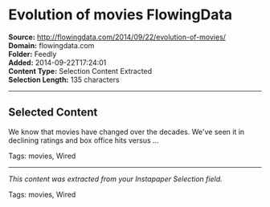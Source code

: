 # Evolution of movies FlowingData

**Source:** http://flowingdata.com/2014/09/22/evolution-of-movies/  
**Domain:** flowingdata.com  
**Folder:** Feedly  
**Added:** 2014-09-22T17:24:01  
**Content Type:** Selection Content Extracted  
**Selection Length:** 135 characters  


---

## Selected Content

We know that movies have changed over the decades. We've seen it in declining ratings and box office hits versus …

Tags: movies, Wired

---

*This content was extracted from your Instapaper Selection field.*

Tags: movies, Wired
